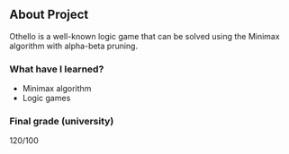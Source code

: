 ## About Project

Othello is a well-known logic game that can be solved using the Minimax algorithm with alpha-beta pruning.

### What have I learned?

- Minimax algorithm
- Logic games


### Final grade (university)
120/100

